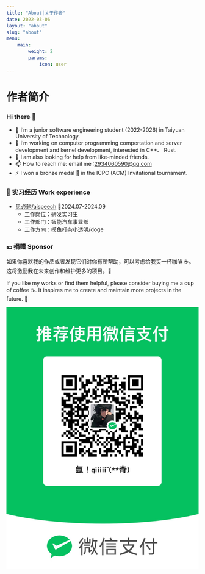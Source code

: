 ```yaml
---
title: "About|关于作者"
date: 2022-03-06
layout: "about"
slug: "about"
menu:
    main:
        weight: 2
        params: 
            icon: user
---
```


# 作者简介

### Hi there 👋

<!--
**Ar-Gas/Ar-Gas** is a ✨ _special_ ✨ repository because its `README.md` (this file) appears on your GitHub profile.-->

- 🌱 I’m a junior software engineering student (2022-2026) in Taiyuan University of Technology.
- 👯 I’m working on computer programming compertation and server development and kernel development, interested in C++、 Rust.
- 🤔 I am also looking for help from like-minded friends.
- 📫 How to reach me: email me :2934060590@qq.com
- ⚡ I won a bronze medal 🥉 in the ICPC (ACM) Invitational tournament.

### 🏢 实习经历 Work experience

- [思必驰/aispeech](https://www.aispeech.com/) 📌2024.07-2024.09
  - 工作岗位：研发实习生
  - 工作部门：智能汽车事业部
  - 工作方向：摸鱼打杂小透明/doge

### 💴 捐赠 Sponsor

如果你喜欢我的作品或者发现它们对你有所帮助，可以考虑给我买一杯咖啡 ☕️。这将激励我在未来创作和维护更多的项目。🦾

If you like my works or find them helpful, please consider buying me a cup of coffee ☕️. It inspires me to create and maintain more projects in the future. 🦾

![zhifu](https://raw.githubusercontent.com/Ar-Gas/Ar-Gas.github.io/main/photo/zhifu.jpg)
